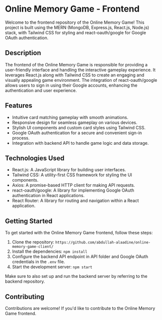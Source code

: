 # Online Memory Game - Frontend

Welcome to the frontend repository of the Online Memory Game! This project is built using the MERN (MongoDB, Express.js, React.js, Node.js) stack, with Tailwind CSS for styling and react-oauth/google for Google OAuth authentication.

## Description

The frontend of the Online Memory Game is responsible for providing a user-friendly interface and handling the interactive gameplay experience. It leverages React.js along with Tailwind CSS to create an engaging and visually appealing game environment. The integration of react-oauth/google allows users to sign in using their Google accounts, enhancing the authentication and user experience.

## Features

- Intuitive card matching gameplay with smooth animations.
- Responsive design for seamless gameplay on various devices.
- Stylish UI components and custom card styles using Tailwind CSS.
- Google OAuth authentication for a secure and convenient sign-in process.
- Integration with backend API to handle game logic and data storage.

## Technologies Used

- React.js: A JavaScript library for building user interfaces.
- Tailwind CSS: A utility-first CSS framework for styling the UI components.
- Axios: A promise-based HTTP client for making API requests.
- react-oauth/google: A library for implementing Google OAuth authentication in React applications.
- React Router: A library for routing and navigation within a React application.

## Getting Started

To get started with the Online Memory Game frontend, follow these steps:

1. Clone the repository: `https://github.com/abdullah-alaadine/online-memory-game-client/`
2. Install the dependencies: `npm install`
3. Configure the backend API endpoint in API folder and Google OAuth credentials in the `.env` file.
4. Start the development server: `npm start`

Make sure to also set up and run the backend server by referring to the backend repository.

## Contributing

Contributions are welcome! If you'd like to contribute to the Online Memory Game frontend.
